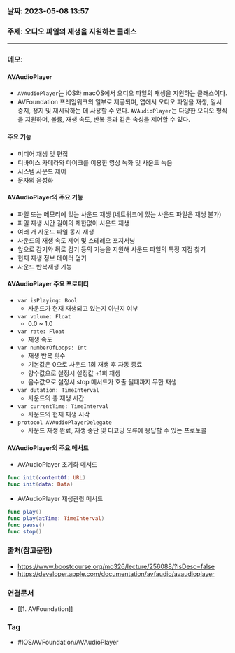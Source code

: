 ### 날짜: 2023-05-08 13:57

### 주제: 오디오 파일의 재생을 지원하는 클래스
---
### 메모: 
#### AVAudioPlayer
- `AVAudioPlayer`는 iOS와 macOS에서 오디오 파일의 재생을 지원하는 클래스이다. 
- AVFoundation 프레임워크의 일부로 제공되며, 앱에서 오디오 파일을 재생, 일시 중지, 정지 및 재시작하는 데 사용할 수 있다. `AVAudioPlayer`는 다양한 오디오 형식을 지원하며, 볼륨, 재생 속도, 반복 등과 같은 속성을 제어할 수 있다. 
#### 주요 기능
- 미디어 재생 및 편집 
- 디바이스 카메라와 마이크를 이용한 영상 녹화 및 사운드 녹음 
- 시스템 사운드 제어 
- 문자의 음성화 
#### AVAudioPlayer의 주요 기능 
- 파일 또는 메모리에 있는 사운드 재생 (네트워크에 있는 사운드 파일은 재생 불가)
- 파일 재생 시간 길이의 제한없이 사운드 재생 
- 여러 개 사운드 파일 동시 재생 
- 사운드의 재생 속도 제어 및 스테레오 포지셔닝
- 앞으로 감기와 뒤로 감기 등의 기능을 지원해 사운드 파일의 특정 지점 찾기 
- 현재 재생 정보 데이터 얻기 
- 사운드 반복재생 기능 
#### AVAudioPlayer 주요 프로퍼티 
- `var isPlaying: Bool`
	- 사운드가 현재 재생되고 있는지 아닌지 여부
- `var volume: Float`
	- 0.0 ~ 1.0
- `var rate: Float`
	- 재생 속도
- `var numberOfLoops: Int`
	- 재생 반복 횟수 
	- 기본값은 0으로 사운드 1회 재생 후 자동 종료
	- 양수값으로 설정시 설정값 +1회 재생 
	- 음수값으로 설정시 stop 메서드가 호출 될때까지 무한 재생 
- `var dutation: TimeInterval`
	- 사운드의 총 재생 시간
- `var currentTime: TimeInterval`
	- 사운드의 현재 재생 시각
- `protocol AVAudioPlayerDelegate`
	- 사운드 재생 완료, 재생 중단 및 디코딩 오류에 응답할 수 있는 프로토콜 
#### AVAudioPlayer의 주요 메서드
- AVAudioPlayer 초기화 메서드 
~~~ swift 
func init(contentOf: URL)
func init(data: Data)
~~~
- AVAudioPlayer 재생관련 메서드
~~~ swift 
func play()
func play(atTime: TimeInterval)
func pause()
func stop()
~~~

### 출처(참고문헌) 
- https://www.boostcourse.org/mo326/lecture/256088/?isDesc=false
- https://developer.apple.com/documentation/avfaudio/avaudioplayer

### 연결문서 
- [[1. AVFoundation]]

### Tag
- #IOS/AVFoundation/AVAudioPlayer 